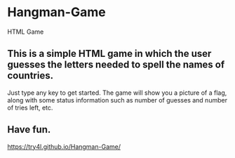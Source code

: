 # Hangman-Game
HTML Game
## This is a simple HTML game in which the user guesses the letters needed to spell the names of countries.
Just type any key to get started. The game will show you a picture of a flag, along with some status information such as number of guesses and number of tries left, etc.
## Have fun.
https://try4l.github.io/Hangman-Game/
